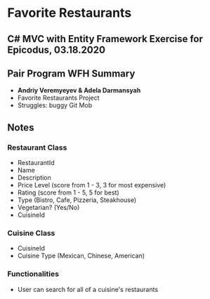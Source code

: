 # Favorite Restaurants

## C# MVC with Entity Framework Exercise for Epicodus, 03.18.2020

## Pair Program WFH Summary

* **Andriy Veremyeyev & Adela Darmansyah**
* Favorite Restaurants Project
* Struggles: buggy Git Mob

## Notes

### Restaurant Class

* RestaurantId
* Name
* Description
* Price Level (score from 1 - 3, 3 for most expensive)
* Rating (score from 1 - 5, 5 for best)
* Type (Bistro, Cafe, Pizzeria, Steakhouse)
* Vegetarian? (Yes/No)
* CuisineId

### Cuisine Class

* CuisineId
* Cuisine Type (Mexican, Chinese, American)

### Functionalities

- User can search for all of a cuisine's restaurants